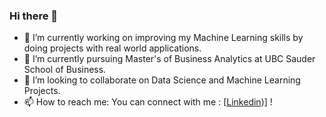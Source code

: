 ### Hi there 👋 
- 🔭 I’m currently working on improving my Machine Learning skills by doing projects with real world applications.
- 🌱 I’m currently pursuing Master's of Business Analytics at UBC Sauder School of Business.
- 👯 I’m looking to collaborate on Data Science and Machine Learning Projects.
- 📫 How to reach me: You can connect with me : [[Linkedin](https://www.linkedin.com/in/chetan-sarda/))] !

<!--
**ChetanSarda99/ChetanSarda99** is a ✨ _special_ ✨ repository because its `README.md` (this file) appears on your GitHub profile.
-->
